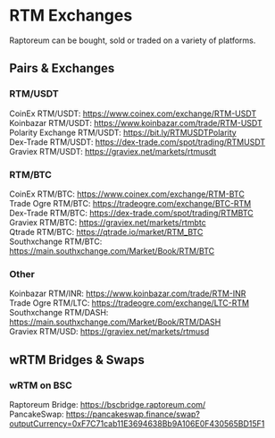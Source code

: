 # RTM Exchanges

Raptoreum can be bought, sold or traded on a variety of platforms.

## Pairs & Exchanges

### RTM/USDT

CoinEx RTM/USDT: <https://www.coinex.com/exchange/RTM-USDT>   
Koinbazar RTM/USDT: <https://www.koinbazar.com/trade/RTM-USDT>   
Polarity Exchange RTM/USDT: <https://bit.ly/RTMUSDTPolarity>   
Dex-Trade RTM/USDT: <https://dex-trade.com/spot/trading/RTMUSDT>   
Graviex RTM/USDT: <https://graviex.net/markets/rtmusdt>   

### RTM/BTC

CoinEx RTM/BTC: <https://www.coinex.com/exchange/RTM-BTC>   
Trade Ogre RTM/BTC: <https://tradeogre.com/exchange/BTC-RTM>   
Dex-Trade RTM/BTC: <https://dex-trade.com/spot/trading/RTMBTC>   
Graviex RTM/BTC: <https://graviex.net/markets/rtmbtc>   
Qtrade RTM/BTC: <https://qtrade.io/market/RTM_BTC>   
Southxchange RTM/BTC: <https://main.southxchange.com/Market/Book/RTM/BTC>   

### Other

Koinbazar RTM/INR: <https://www.koinbazar.com/trade/RTM-INR>   
Trade Ogre RTM/LTC: <https://tradeogre.com/exchange/LTC-RTM>   
Southxchange RTM/DASH: <https://main.southxchange.com/Market/Book/RTM/DASH>   
Graviex RTM/USD: <https://graviex.net/markets/rtmusd>   

## wRTM Bridges & Swaps

### wRTM on BSC

Raptoreum Bridge: <https://bscbridge.raptoreum.com/>   
PancakeSwap: <https://pancakeswap.finance/swap?outputCurrency=0xF7C71cab11E3694638Bb9A106E0F430565BD15F1>   

